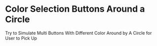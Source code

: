 Color Selection Buttons Around a Circle
===================

Try to Simulate Multi Buttons With Different Color Around by A Circle for User to Pick Up
